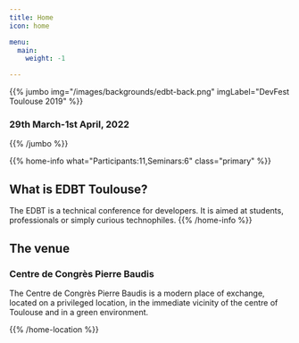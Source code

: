 ```yaml
---
title: Home
icon: home

menu:
  main:
    weight: -1

---
```



{{% jumbo img="/images/backgrounds/edbt-back.png" imgLabel="DevFest Toulouse 2019" %}}

### 29th March-1st April, 2022 
<!-- ## Utrecht University -->

<!-- <a class="btn primary btn-lg" style="margin-top: 1em;" href="https://drive.google.com/file/d/1td_9Cr1b2JZvv0bCpOCJNDsEWgVgEp2Y/view?usp=sharing" target="_blank">Become a sponsor</a> -->

<!--
<a class="btn primary btn-lg" href="https://conference-hall.io/public/event/HJRThubF4uYPkb7jSUxi">
    <svg class="icon icon-cfp"><use xlink:href="#cfp"></use></svg>Submit a presentation
</a>
-->

{{% /jumbo %}}



{{% home-info what="Participants:11,Seminars:6" class="primary" %}}
## What is EDBT Toulouse?

The EDBT is a technical conference for developers. 
It is aimed at students, professionals or simply curious technophiles.
{{% /home-info %}}


<!-- {{< youtube-section link="N1v-MkcyIMg" title="Watch 2022 into" class="" >}} -->

<!-- ... -->



<!-- {{% home-speakers %}}
## Featured Speakers


{{< button-link label="Submit a presentation"
                url="https://conference-hall.io/public/event/HJRThubF4uYPkb7jSUxi"
                icon="cfp" >}}
 

{{< button-link label="See all speakers"
                url="./speakers"
                icon="right" >}}

{{% /home-speakers %}} -->


<!-- ... -->
<!-- 
{{% home-subscribe  class="primary" %}}

## Get notified about the important conference updates

{{% /home-subscribe %}} -->

<!-- ... -->

<!--
{{% home-tickets %}}
# Tickets

<a class="btn primary" href="https://www.billetweb.fr/devfest-toulouse-2019" target="_blank"><svg class="icon icon-cfp"><use xlink:href="#ticket"></use></svg>Ticketing</a>

<ul>
<li>{{< ticket name="Blind Birds"
           starts="2019-03-25"
           ends="2019-04-25"
           price="40 €"
           info="50 first places"
           soldOut="true"
           url="https://www.billetweb.fr/devfest-toulouse-2019" >}}</li>
<li>{{< ticket name="Early Birds"
           starts="2019-04-25"
           ends="2019-06-22"
           price="60 €"
           info="80 first places"
           soldOut="true"
           url="https://www.billetweb.fr/devfest-toulouse-2019" >}}</li>
<li>{{< ticket name="Normal"
           starts="2019-06-22"
           ends="2019-10-03"
           price="80 €"
           info="300 last places"
           soldOut="true"
           url="https://www.billetweb.fr/devfest-toulouse-2019" >}}</li>
</ul>

\* Your ticket gives you access to all conferences, coffee breaks, and lunch. Accommodation is NOT included in this price.

{{% /home-tickets %}}
-->

<!-- ... -->

<!-- {{% home-location
    image="/images/map.jpg"
    address="11 Espl. Compans Caffarelli, 31000 Toulouse"
    latitude="43.6110956"
    longitude="1.4332799" %}} -->

## The venue

### Centre de Congrès Pierre Baudis

The Centre de Congrès Pierre Baudis is a modern place of exchange,
located on a privileged location,
in the immediate vicinity of the centre of Toulouse and in a green environment.

{{% /home-location %}}

<!-- ... -->

<!-- {{% album images="/images/album/_1.jpg,/images/album/_2.jpg,/images/album/_3.jpg,/images/album/_4.jpg,/images/album/_5.jpg,/images/album/2018/_25A9612.jpg,/images/album/_7.jpg,/images/album/2018/_25A9628.jpg" %}}

### Some pictures of the **EDBT Conference**.

<a class="btn primary" target="_blank" rel="noopener" href="https://photos.app.goo.gl/nJYFVReFUk9mnXbv9">
    See all photos
    {{% icon "right" %}}
</a>

{{% /album  %}} -->

<!-- ... --> 

<!-- {{% partners categories="platinium,gold,startup,soutien,communautes" %}}
## Partners
{{% /partners %}} -->
